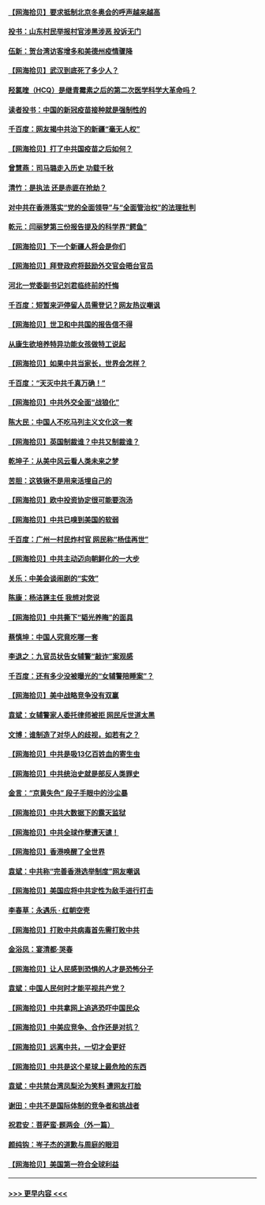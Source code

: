 #### [【网海拾贝】要求抵制北京冬奥会的呼声越来越高](../pages/nsc993/n12868962.md?t=04100752) 
#### [投书：山东村民举报村官涉黑涉恶 投诉无门](../pages/nsc993/n12869726.md?t=04100752) 
#### [伍新：贺台湾访客增多和美德州疫情骤降](../pages/nsc993/n12865651.md?t=04100752) 
#### [【网海拾贝】武汉到底死了多少人？](../pages/nsc993/n12863707.md?t=04100752) 
#### [羟氯喹（HCQ）是继青霉素之后的第二次医学科学大革命吗？](../pages/nsc993/n12638564.md?t=04100752) 
#### [读者投书：中国的新冠疫苗接种就是强制性的](../pages/nsc993/n12859932.md?t=04100752) 
#### [千百度：网友揭中共治下的新疆“毫无人权”](../pages/nsc993/n12858385.md?t=04100752) 
#### [【网海拾贝】打了中共国疫苗之后如何？](../pages/nsc993/n12857866.md?t=04100752) 
#### [曾慧燕：司马璐走入历史 功载千秋](../pages/nsc993/n12856996.md?t=04100752) 
#### [清竹：是执法 还是赤匪在抢劫？](../pages/nsc993/n12856952.md?t=04100752) 
#### [对中共在香港落实“党的全面领导”与“全面管治权”的法理批判](../pages/nsc993/n12856929.md?t=04100752) 
#### [乾元：闫丽梦第三份报告提及的科学界“鳄鱼”](../pages/nsc993/n12855985.md?t=04100752) 
#### [【网海拾贝】下一个新疆人将会是你们](../pages/nsc993/n12855864.md?t=04100752) 
#### [【网海拾贝】拜登政府将鼓励外交官会晤台官员](../pages/nsc993/n12853615.md?t=04100752) 
#### [河北一党委副书记刘君临终前的忏悔](../pages/nsc993/n12849420.md?t=04100752) 
#### [千百度：短暂来沪停留人员需登记？网友热议嘲讽](../pages/nsc993/n12853497.md?t=04100752) 
#### [【网海拾贝】世卫和中共国的报告信不得](../pages/nsc993/n12850902.md?t=04100752) 
#### [从康生欲培养特异功能女孩做特工说起](../pages/nsc993/n12849289.md?t=04100752) 
#### [【网海拾贝】如果中共当家长，世界会怎样？](../pages/nsc993/n12848436.md?t=04100752) 
#### [千百度：“天灭中共千真万确！”](../pages/nsc993/n12845659.md?t=04100752) 
#### [【网海拾贝】中共外交全面“战狼化”](../pages/nsc993/n12845607.md?t=04100752) 
#### [陈大民：中国人不吃马列主义文化这一套](../pages/nsc993/n12842496.md?t=04100752) 
#### [【网海拾贝】英国制裁谁？中共又制裁谁？](../pages/nsc993/n12840909.md?t=04100752) 
#### [乾坤子：从美中风云看人类未来之梦](../pages/nsc993/n12840590.md?t=04100752) 
#### [苦胆：这铁锹不是用来活埋自己的](../pages/nsc993/n12839512.md?t=04100752) 
#### [【网海拾贝】欧中投资协定很可能要泡汤](../pages/nsc993/n12835122.md?t=04100752) 
#### [【网海拾贝】中共已嗅到美国的软弱](../pages/nsc993/n12832411.md?t=04100752) 
#### [千百度：广州一村民炸村官 网民称“杨佳再世”](../pages/nsc993/n12832380.md?t=04100752) 
#### [【网海拾贝】中共主动迈向朝鲜化的一大步](../pages/nsc993/n12829887.md?t=04100752) 
#### [关乐：中美会谈闹剧的“实效”](../pages/nsc993/n12826698.md?t=04100752) 
#### [陈康：杨洁篪主任  我想对您说](../pages/nsc993/n12826609.md?t=04100752) 
#### [【网海拾贝】中共撕下“韬光养晦”的面具](../pages/nsc993/n12826459.md?t=04100752) 
#### [蔡慎坤：中国人究竟吃哪一套](../pages/nsc993/n12826010.md?t=04100752) 
#### [李退之：九官员状告女辅警“敲诈”案观感](../pages/nsc993/n12823984.md?t=04100752) 
#### [千百度：还有多少没被曝光的“女辅警陪睡案”？](../pages/nsc993/n12822136.md?t=04100752) 
#### [【网海拾贝】美中战略竞争没有双赢](../pages/nsc993/n12822105.md?t=04100752) 
#### [袁斌：女辅警家人委托律师被拒 网民斥世道太黑](../pages/nsc993/n12822004.md?t=04100752) 
#### [文博：谁制造了对华人的歧视，如若有之？](../pages/nsc993/n12821635.md?t=04100752) 
#### [【网海拾贝】中共是吸13亿百姓血的寄生虫](../pages/nsc993/n12819191.md?t=04100752) 
#### [【网海拾贝】中共统治史就是部反人类罪史](../pages/nsc993/n12816738.md?t=04100752) 
#### [金言：“京黄失色” 段子手眼中的沙尘暴](../pages/nsc993/n12815700.md?t=04100752) 
#### [【网海拾贝】中共大数据下的露天监狱](../pages/nsc993/n12811075.md?t=04100752) 
#### [【网海拾贝】中共全球作孽遭天谴！](../pages/nsc993/n12810258.md?t=04100752) 
#### [【网海拾贝】香港唤醒了全世界](../pages/nsc993/n12809100.md?t=04100752) 
#### [袁斌：中共称“完善香港选举制度”网友嘲讽](../pages/nsc993/n12808994.md?t=04100752) 
#### [【网海拾贝】美国应将中共定性为敌手进行打击](../pages/nsc993/n12806870.md?t=04100752) 
#### [李春草：永遇乐 · 红朝空壳](../pages/nsc993/n12805365.md?t=04100752) 
#### [【网海拾贝】打败中共病毒首先需打败中共](../pages/nsc993/n12803930.md?t=04100752) 
#### [金浴凤：宴清都‧哭春](../pages/nsc993/n12801601.md?t=04100752) 
#### [【网海拾贝】让人民感到恐惧的人才是恐怖分子](../pages/nsc993/n12799347.md?t=04100752) 
#### [袁斌：中国人民何时才能平视共产党？](../pages/nsc993/n12799306.md?t=04100752) 
#### [【网海拾贝】中共拿网上追逃恐吓中国民众](../pages/nsc993/n12796905.md?t=04100752) 
#### [【网海拾贝】中美应竞争、合作还是对抗？](../pages/nsc993/n12794675.md?t=04100752) 
#### [【网海拾贝】远离中共，一切才会更好](../pages/nsc993/n12793572.md?t=04100752) 
#### [【网海拾贝】中共是这个星球上最危险的东西](../pages/nsc993/n12791400.md?t=04100752) 
#### [袁斌：中共禁台湾凤梨沦为笑料 遭网友打脸](../pages/nsc993/n12791335.md?t=04100752) 
#### [谢田：中共不是国际体制的竞争者和挑战者](../pages/nsc993/n12791212.md?t=04100752) 
#### [祝君安：菩萨蛮·题两会（外一篇）](../pages/nsc993/n12786801.md?t=04100752) 
#### [颜纯钩：岑子杰的道歉与周庭的眼泪](../pages/nsc993/n12786775.md?t=04100752) 
#### [【网海拾贝】美国第一符合全球利益](../pages/nsc993/n12786666.md?t=04100752) 

----
#### [ >>> 更早内容 <<< ](../indexes/nsc993-earlier.md)
